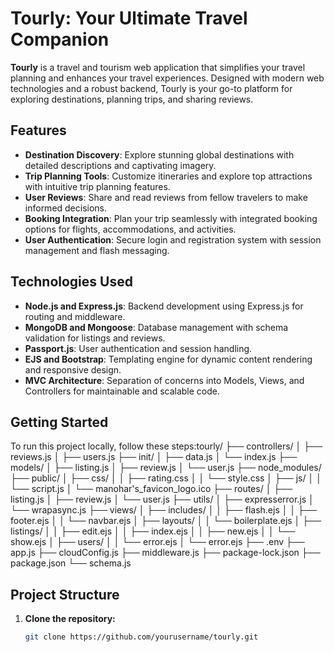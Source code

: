 # Tourly: Your Ultimate Travel Companion

**Tourly** is a travel and tourism web application that simplifies your travel planning and enhances your travel experiences. Designed with modern web technologies and a robust backend, Tourly is your go-to platform for exploring destinations, planning trips, and sharing reviews.

## Features

- **Destination Discovery**: Explore stunning global destinations with detailed descriptions and captivating imagery.
- **Trip Planning Tools**: Customize itineraries and explore top attractions with intuitive trip planning features.
- **User Reviews**: Share and read reviews from fellow travelers to make informed decisions.
- **Booking Integration**: Plan your trip seamlessly with integrated booking options for flights, accommodations, and activities.
- **User Authentication**: Secure login and registration system with session management and flash messaging.

## Technologies Used

- **Node.js and Express.js**: Backend development using Express.js for routing and middleware.
- **MongoDB and Mongoose**: Database management with schema validation for listings and reviews.
- **Passport.js**: User authentication and session handling.
- **EJS and Bootstrap**: Templating engine for dynamic content rendering and responsive design.
- **MVC Architecture**: Separation of concerns into Models, Views, and Controllers for maintainable and scalable code.

## Getting Started

To run this project locally, follow these steps:tourly/
├── controllers/
│   ├── reviews.js
│   ├── users.js
├── init/
│   ├── data.js
│   └── index.js
├── models/
│   ├── listing.js
│   ├── review.js
│   └── user.js
├── node_modules/
├── public/
│   ├── css/
│   │   ├── rating.css
│   │   └── style.css
│   ├── js/
│   │   └── script.js
│   └── manohar's_favicon_logo.ico
├── routes/
│   ├── listing.js
│   ├── review.js
│   └── user.js
├── utils/
│   ├── expresserror.js
│   └── wrapasync.js
├── views/
│   ├── includes/
│   │   ├── flash.ejs
│   │   ├── footer.ejs
│   │   └── navbar.ejs
│   ├── layouts/
│   │   └── boilerplate.ejs
│   ├── listings/
│   │   ├── edit.ejs
│   │   ├── index.ejs
│   │   ├── new.ejs
│   │   └── show.ejs
│   ├── users/
│   │   └── error.ejs
│   └── error.ejs
├── .env
├── app.js
├── cloudConfig.js
├── middleware.js
├── package-lock.json
├── package.json
└── schema.js


**Project Structure**
- 

1. **Clone the repository:**
   ```bash
   git clone https://github.com/yourusername/tourly.git
